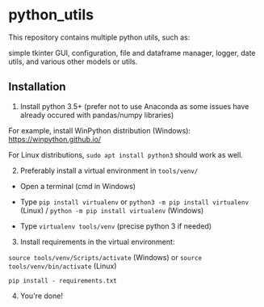 # python_utils
This repository contains multiple python utils, such as:

simple tkinter GUI, configuration, file and dataframe manager, logger, date utils, and various other models or utils.

## Installation
1) Install python 3.5+ (prefer not to use Anaconda as some issues have already occured with pandas/numpy libraries)

For example, install WinPython distribution (Windows): https://winpython.github.io/

For Linux distributions, `sudo apt install python3` should work as well.

2) Preferably install a virtual environment in `tools/venv/`

* Open a terminal (cmd in Windows)

* Type `pip install virtualenv` or `python3 -m pip install virtualenv` (Linux) / `python -m pip install virtualenv` (Windows)

* Type `virtualenv tools/venv` (precise python 3 if needed)

3) Install requirements in the virtual environment:

`source tools/venv/Scripts/activate` (Windows) or `source tools/venv/bin/activate` (Linux)

`pip install - requirements.txt`

4) You're done!
